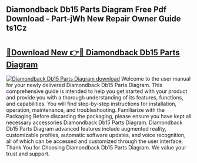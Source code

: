 ## Diamondback Db15 Parts Diagram Free Pdf Download - Part-jWh New Repair Owner Guide ts1Cz

# <h2><a href="http://dfoysi.blite.top/?on=Diamondback+Db15+Parts+Diagram">🔗Download New 👉🔴 Diamondback Db15 Parts Diagram</a></h2>

[![Diamondback Db15 Parts Diagram download](https://i.imgur.com/lujVjoI.png)](http://dfoysi.blite.top/?on=Diamondback+Db15+Parts+Diagram)
Welcome to the user manual for your newly delivered Diamondback Db15 Parts Diagram. This comprehensive guide is intended to help you get started with your product and provide you with a thorough understanding of its features, functions, and capabilities. You will find step-by-step instructions for installation, operation, maintenance, and troubleshooting. Familiarize with the Packaging Before discarding the packaging, please ensure you have kept all necessary accessories Diamondback Db15 Parts Diagram. Diamondback Db15 Parts Diagram advanced features include augmented reality, customizable profiles, automatic software updates, and voice recognition, all of which can be accessed and customized through the user interface. Thank You for Choosing Diamondback Db15 Parts Diagram. We value your trust and support.
